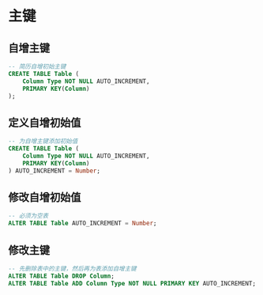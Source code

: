 # 主键

## 自增主键

``` sql
-- 简历自增初始主键
CREATE TABLE Table (
    Column Type NOT NULL AUTO_INCREMENT,
    PRIMARY KEY(Column)
);
```

## 定义自增初始值

``` sql
-- 为自增主键添加初始值
CREATE TABLE Table (
    Column Type NOT NULL AUTO_INCREMENT,
    PRIMARY KEY(Column)
) AUTO_INCREMENT = Number;
```

## 修改自增初始值

``` sql
-- 必须为空表
ALTER TABLE Table AUTO_INCREMENT = Number;
```

## 修改主键

``` sql
-- 先删除表中的主键，然后再为表添加自增主键
ALTER TABLE Table DROP Column;
ALTER TABLE Table ADD Column Type NOT NULL PRIMARY KEY AUTO_INCREMENT;
```
